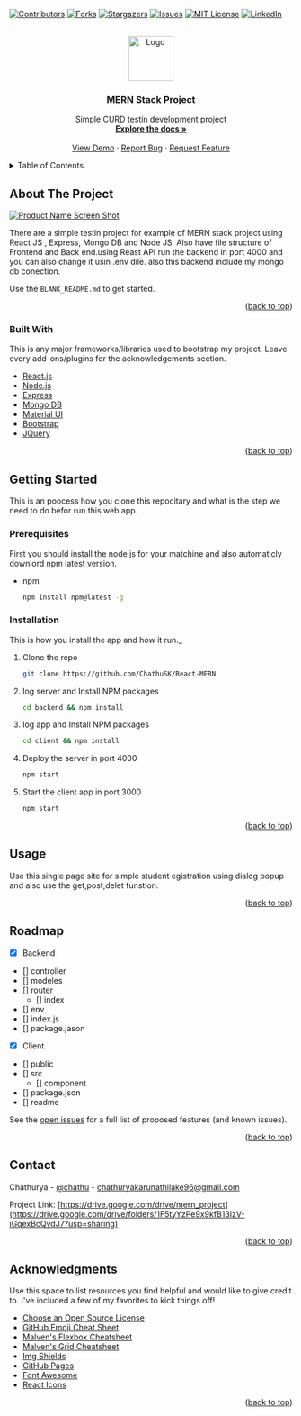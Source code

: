 <div id="top"></div>
<!--
*** Thanks for checking out the Best-README-Template. If you have a suggestion
*** that would make this better, please fork the repo and create a pull request
*** or simply open an issue with the tag "enhancement".
*** Don't forget to give the project a star!
*** Thanks again! Now go create something AMAZING! :D
-->



<!-- PROJECT SHIELDS -->
<!--
*** I'm using markdown "reference style" links for readability.
*** Reference links are enclosed in brackets [ ] instead of parentheses ( ).
*** See the bottom of this document for the declaration of the reference variables
*** for contributors-url, forks-url, etc. This is an optional, concise syntax you may use.
*** https://www.markdownguide.org/basic-syntax/#reference-style-links
-->
[![Contributors][contributors-shield]][contributors-url]
[![Forks][forks-shield]][forks-url]
[![Stargazers][stars-shield]][stars-url]
[![Issues][issues-shield]][issues-url]
[![MIT License][license-shield]][license-url]
[![LinkedIn][linkedin-shield]][linkedin-url]



<!-- PROJECT LOGO -->
<br />
<div align="center">
  <a href="https://github.com/othneildrew/Best-README-Template">
    <img src="images/logo.png" alt="Logo" width="80" height="80">
  </a>

  <h3 align="center">MERN Stack Project</h3>

  <p align="center">
    Simple CURD testin development project
    <br />
    <a href="https://github.com/othneildrew/Best-README-Template"><strong>Explore the docs »</strong></a>
    <br />
    <br />
    <a href="https://github.com/othneildrew/Best-README-Template">View Demo</a>
    ·
    <a href="https://github.com/othneildrew/Best-README-Template/issues">Report Bug</a>
    ·
    <a href="https://github.com/othneildrew/Best-README-Template/issues">Request Feature</a>
  </p>
</div>



<!-- TABLE OF CONTENTS -->
<details>
  <summary>Table of Contents</summary>
  <ol>
    <li>
      <a href="#about-the-project">About The Project</a>
      <ul>
        <li><a href="#built-with">Built With</a></li>
      </ul>
    </li>
    <li>
      <a href="#getting-started">Getting Started</a>
      <ul>
        <li><a href="#prerequisites">Prerequisites</a></li>
        <li><a href="#installation">Installation</a></li>
      </ul>
    </li>
    <li><a href="#usage">Usage</a></li>
    <li><a href="#roadmap">Roadmap</a></li>
    <li><a href="#contributing">Contributing</a></li>
    <li><a href="#license">License</a></li>
    <li><a href="#contact">Contact</a></li>
    <li><a href="#acknowledgments">Acknowledgments</a></li>
  </ol>
</details>



<!-- ABOUT THE PROJECT -->
## About The Project

[![Product Name Screen Shot][product-screenshot]](https://www.linkpicture.com/q/06a2bfc8-0a64-4f81-b3ed-df830b607515.jpg)

There are a simple testin project for example of MERN stack project using React JS , Express, Mongo DB and Node JS. Also have file structure of Frontend and Back end.using Reast API run the backend in port 4000 and you can also change it usin .env dile. also this backend include my mongo db conection.

Use the `BLANK_README.md` to get started.

<p align="right">(<a href="#top">back to top</a>)</p>



### Built With

This is any major frameworks/libraries used to bootstrap my project. Leave every add-ons/plugins for the acknowledgements section.


* [React.js](https://reactjs.org/)
* [Node.js](https://nodejs.org/)
* [Express](https://expressjs.com/)
* [Mongo DB](https://mongodb.com/)
* [Material UI](https://mui.com)
* [Bootstrap](https://getbootstrap.com)
* [JQuery](https://jquery.com)

<p align="right">(<a href="#top">back to top</a>)</p>



<!-- GETTING STARTED -->
## Getting Started

This is an poocess how you clone this repocitary and what is the step we need to do befor run this web app.

### Prerequisites

First you should install the node js for your matchine and also automaticly downlord npm latest version.
* npm
  ```sh
  npm install npm@latest -g
  ```

### Installation

This is how you install the app and how it run._

1. Clone the repo
   ```sh
   git clone https://github.com/ChathuSK/React-MERN
   ```
2. log server and Install NPM packages
   ```sh
   cd backend && npm install
   ```
3. log app and Install NPM packages
   ```sh
   cd client && npm install
   ```
4. Deploy the server in port 4000
   ```js
   npm start
   ``` 
5. Start the client app in port 3000
   ```js
   npm start
   ```

<p align="right">(<a href="#top">back to top</a>)</p>



<!-- USAGE EXAMPLES -->
## Usage

Use this single page site for simple student egistration using dialog popup and also use the get,post,delet funstion.



<p align="right">(<a href="#top">back to top</a>)</p>



<!-- ROADMAP -->
## Roadmap

- [x] Backend
- [] controller
- [] modeles
- [] router
    - [] index
- [] env
- [] index.js
- [] package.jason

- [x] Client
- [] public
- [] src
    - [] component
- [] package.json
- [] readme

See the [open issues](https://github.com/ChathuSK/React-MERN/issues) for a full list of proposed features (and known issues).

<p align="right">(<a href="#top">back to top</a>)</p>



<!-- CONTACT -->
## Contact

Chathurya - [@chathu](https://www.linkedin.com/in/chathurya-karunathilake-278a2120a/) - chathuryakarunathilake96@gmail.com

Project Link: [https://drive.google.com/drive/mern_project](https://drive.google.com/drive/folders/1F5tyYzPe9x9kfB13IzV-iGqexBcQydJ7?usp=sharing)

<p align="right">(<a href="#top">back to top</a>)</p>



<!-- ACKNOWLEDGMENTS -->
## Acknowledgments

Use this space to list resources you find helpful and would like to give credit to. I've included a few of my favorites to kick things off!

* [Choose an Open Source License](https://choosealicense.com)
* [GitHub Emoji Cheat Sheet](https://www.webpagefx.com/tools/emoji-cheat-sheet)
* [Malven's Flexbox Cheatsheet](https://flexbox.malven.co/)
* [Malven's Grid Cheatsheet](https://grid.malven.co/)
* [Img Shields](https://shields.io)
* [GitHub Pages](https://pages.github.com)
* [Font Awesome](https://fontawesome.com)
* [React Icons](https://react-icons.github.io/react-icons/search)

<p align="right">(<a href="#top">back to top</a>)</p>



<!-- MARKDOWN LINKS & IMAGES -->
<!-- https://www.markdownguide.org/basic-syntax/#reference-style-links -->
[contributors-shield]: https://img.shields.io/github/contributors/othneildrew/Best-README-Template.svg?style=for-the-badge
[contributors-url]: https://github.com/othneildrew/Best-README-Template/graphs/contributors
[forks-shield]: https://img.shields.io/github/forks/othneildrew/Best-README-Template.svg?style=for-the-badge
[forks-url]: https://github.com/othneildrew/Best-README-Template/network/members
[stars-shield]: https://img.shields.io/github/stars/othneildrew/Best-README-Template.svg?style=for-the-badge
[stars-url]: https://github.com/othneildrew/Best-README-Template/stargazers
[issues-shield]: https://img.shields.io/github/issues/othneildrew/Best-README-Template.svg?style=for-the-badge
[issues-url]: https://github.com/othneildrew/Best-README-Template/issues
[license-shield]: https://img.shields.io/github/license/othneildrew/Best-README-Template.svg?style=for-the-badge
[license-url]: https://github.com/othneildrew/Best-README-Template/blob/master/LICENSE.txt
[linkedin-shield]: https://img.shields.io/badge/-LinkedIn-black.svg?style=for-the-badge&logo=linkedin&colorB=555
[linkedin-url]: https://linkedin.com/in/othneildrew
[product-screenshot]: images/screenshot.png
